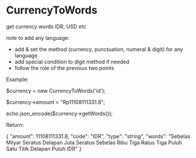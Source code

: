# CurrencyToWords
get currency words IDR, USD etc

note to add any language:
  - add & set the method (currency, punctuation, numeral & digit) for any language
  - add special condition to digit method if needed
  - follow the role of the previous two points


Example:

  $currency = new CurrencyToWords('id');
  
  $currency->amount = "Rp11108111331.8";
  
  echo json_encode($currency->getWords());


Return:

{
  "amount": 11108111331.8,
  "code": "IDR",
  "type": "string",
  "words": "Sebelas Milyar Seratus Delapan Juta Seratus Sebelas Ribu Tiga Ratus Tiga Puluh Satu Titik Delapan Puluh IDR"
}
